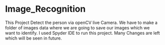 # Image_Recognition

This Project Detect the person via openCV live Camera.
We have to make a folder of images data where we are going to save our images which we
want to identify.
I used Spyder IDE to run this project.
Many Changes are left which will be seen in future.
